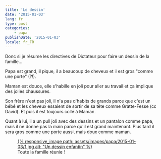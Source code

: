 ```yaml
---
title: 'Le dessin'
date: '2015-01-03'
lang: fr
type: post
categories:
    - papa
publishDate: '2015-01-03'
locale: fr_FR
---
```


Donc si je résume les directives de Dictateur pour faire un dessin de la famille...

Papa est grand, il pique, il a beaucoup de cheveux et il est gros "comme une porte" (?!).

Maman est douce, elle s'habille en joli pour aller au travail et ça implique des jolies chaussures.

Son frère n'est pas joli, il n'a pas d'habits de grands parce que c'est un bébé et les cheveux essaient de sortir de sa tête comme Gratte-Fesse (cc David). Et puis il est toujours collé à Maman.

Quant à lui, il a un pull joli avec des dessins et un pantalon comme papa, mais il ne donne pas la main parce qu'il est grand maintenant. Plus tard il sera gros comme une porte aussi, mais doux comme maman.

<figure>
  <a data-featherlight="image" href="/assets/images/papa/2015-01-03/1.jpg" title="Voir en plus grand">
      {% responsive_image path: assets/images/papa/2015-01-03/1.jpg alt: "Un dessin enfantin" %}
  </a>
  <figcaption>Toute la famille réunie !</figcaption>
</figure>

